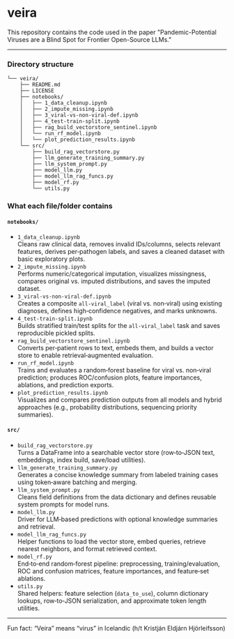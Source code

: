 # veira

This repository contains the code used in the paper "Pandemic-Potential Viruses are a Blind Spot for Frontier Open-Source LLMs."

---

### Directory structure

```text
└── veira/
    ├── README.md
    ├── LICENSE
    ├── notebooks/
    │   ├── 1_data_cleanup.ipynb
    │   ├── 2_impute_missing.ipynb
    │   ├── 3_viral-vs-non-viral-def.ipynb
    │   ├── 4_test-train-split.ipynb
    │   ├── rag_build_vectorstore_sentinel.ipynb
    │   └── run_rf_model.ipynb
    │   └── plot_prediction_results.ipynb
    └── src/
        ├── build_rag_vectorstore.py
        ├── llm_generate_training_summary.py
        ├── llm_system_prompt.py
        ├── model_llm.py
        ├── model_llm_rag_funcs.py
        ├── model_rf.py
        └── utils.py
```

### What each file/folder contains

#### `notebooks/`

* `1_data_cleanup.ipynb`  
  Cleans raw clinical data, removes invalid IDs/columns, selects relevant features, derives per‑pathogen labels, and saves a cleaned dataset with basic exploratory plots.
* `2_impute_missing.ipynb`   
  Performs numeric/categorical imputation, visualizes missingness, compares original vs. imputed distributions, and saves the imputed dataset.
* `3_viral-vs-non-viral-def.ipynb`  
  Creates a composite `all-viral_label` (viral vs. non‑viral) using existing diagnoses, defines high‑confidence negatives, and marks unknowns.
* `4_test-train-split.ipynb`  
  Builds stratified train/test splits for the `all-viral_label` task and saves reproducible pickled splits.
* `rag_build_vectorstore_sentinel.ipynb`  
  Converts per‑patient rows to text, embeds them, and builds a vector store to enable retrieval‑augmented evaluation.
* `run_rf_model.ipynb`  
  Trains and evaluates a random‑forest baseline for viral vs. non‑viral prediction; produces ROC/confusion plots, feature importances, ablations, and prediction exports.
* `plot_prediction_results.ipynb`  
  Visualizes and compares prediction outputs from all models and hybrid approaches (e.g., probability distributions, sequencing priority summaries).
  

#### `src/`

* `build_rag_vectorstore.py`  
  Turns a DataFrame into a searchable vector store (row‑to‑JSON text, embeddings, index build, save/load utilities).
* `llm_generate_training_summary.py`  
  Generates a concise knowledge summary from labeled training cases using token‑aware batching and merging.
* `llm_system_prompt.py`  
  Cleans field definitions from the data dictionary and defines reusable system prompts for model runs.
* `model_llm.py`  
  Driver for LLM‑based predictions with optional knowledge summaries and retrieval.
* `model_llm_rag_funcs.py`  
  Helper functions to load the vector store, embed queries, retrieve nearest neighbors, and format retrieved context.
* `model_rf.py`  
  End‑to‑end random‑forest pipeline: preprocessing, training/evaluation, ROC and confusion matrices, feature importances, and feature‑set ablations.
* `utils.py`  
  Shared helpers: feature selection (`data_to_use`), column dictionary lookups, row‑to‑JSON serialization, and approximate token length utilities.

---

Fun fact: “Veira” means “virus” in Icelandic (h/t Kristján Eldjárn Hjörleifsson)
